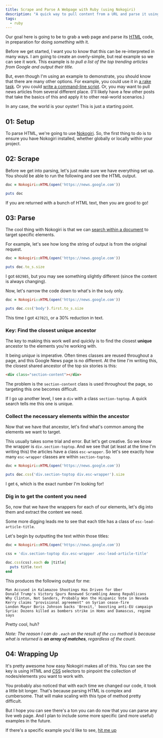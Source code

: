 ```yaml
---
title: Scrape and Parse A Webpage with Ruby (using Nokogiri)
description: "A quick way to pull content from a URL and parse it using Ruby."
tags:
  - ruby
---
```


Our goal here is going to be to grab a web page and parse its [HTML](/wtf-is-html) code, in preparation for doing _something_ with it.

Before we get started, I want you to know that this can be re-interpreted in many ways. I am going to create an overly-simple, but real example so we can see it work. This example is _to pull a list of the top trending articles from Google and output their title._

But, even though I'm using an example to demonstrate, you should know that there are many other options. For example, you could use it in [a rake task](https://github.com/ruby/rake). Or you could [write a command-line script](/command-line-scripts-using-ruby.html). Or, you may want to pull news articles from several different place. (I'll likely have a few other posts that take the basics of this and apply it to other real-world scenarios.)

In any case, the world is your oyster! This is just a starting point.

## 01: Setup

To parse HTML, we're going to use [Nokogiri](http://www.nokogiri.org/). So, the first thing to do is to ensure you have Nokogiri installed, whether globally or locally within your project.

## 02: Scrape

Before we get into parsing, let's just make sure we have everything set up. You should be able to run the following and see the HTML output.

```ruby
doc = Nokogiri::HTML(open('https://news.google.com'))

puts doc
```

If you are returned with a bunch of HTML text, then you are good to go!

## 03: Parse

The cool thing with Nokogiri is that we can [search within a document](http://www.nokogiri.org/tutorials/searching_a_xml_html_document.html) to target specific elements.

For example, let's see how long the string of output is from the original request.

```ruby
doc = Nokogiri::HTML(open('https://news.google.com'))

puts doc.to_s.size
```

I got `602985`, but you may see something slightly different (since the content is always changing).

Now, let's narrow the code down to what's in the `body` only.

```ruby
doc = Nokogiri::HTML(open('https://news.google.com'))

puts doc.css('body').first.to_s.size
```

This time I got `427821`, or a 30% reduction in text.

### Key: Find the closest unique ancestor

The key to making this work well and quickly is to find the closest **unique** ancestor to the elements you're working with.

It being _unique_ is imperative. Often times classes are reused throughout a page, and this Google News page is no different. At the time I'm writing this, the closest shared ancestor of the top six stories is this:

```html
<div class="section-content"></div>
```

The problem is the `section-content` class is used throughout the page, so targeting this one becomes difficult.

If I go up another level, I see a `div` with a class `section-toptop`. A quick search tells me this one is unique.

### Collect the necessary elements within the ancestor

Now that we have that ancestor, let's find what's common among the elements we want to target.

This usually takes some trial and error. But let's get creative. So we know the wrapper is `div.section-toptop`. And we see that (at least at the time I'm writing this) the articles have a class `esc-wrapper`. So let's see exactly how many `esc-wrapper` classes are within `section-toptop`.

```ruby
doc = Nokogiri::HTML(open('https://news.google.com'))

puts doc.css('div.section-toptop div.esc-wrapper').size
```

I get `6`, which is the exact number I'm looking for!

### Dig in to get the content you need

So, now that we have the wrappers for each of our elements, let's dig into them and extract the content we need.

Some more digging leads me to see that each title has a class of `esc-lead-article-title`.

Let's begin by outputting the text within those titles:

```ruby
doc = Nokogiri::HTML(open('https://news.google.com'))

css = 'div.section-toptop div.esc-wrapper .esc-lead-article-title'

doc.css(css).each do |title|
  puts title.text
end
```

This produces the following output for me:

```
Man Accused in Kalamazoo Shootings Has Driven for Uber
Donald Trump's Victory Spurs Renewed Scrambling Among Republicans
Why Clinton, Not Sanders, Probably Won the Hispanic Vote in Nevada
Kerry claims "provisional agreement" on Syrian cease-fire
London Mayor Boris Johnson backs 'Brexit,' boosting anti-EU campaign
Syria: Dozens killed as bombers strike in Homs and Damascus, regime says
```

Pretty cool, huh?

_Note: The reason I can do `.each` on the result of the `css` method is because what is returned is **an array of matches**, regardless of the count._

## 04: Wrapping Up

It's pretty awesome how easy Nokogiri makes all of this. You can see the key is using HTML and [CSS](/wtf-is-css) selectors to pinpoint the collection of nodes/elements you want to work with.

You probably also noticed that with each time we changed our code, it took a little bit longer. That's because parsing HTML is complex and cumbersome. That will make scaling with this type of method pretty difficult.

But I hope you can see there's a ton you can do now that you can parse any live web page. And I plan to include some more specific (and more useful) examples in the future.

If there's a specific example you'd like to see, [hit me up](https://twitter.com/seancdavis29)
